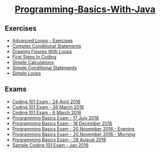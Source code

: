 # <a href="https://softuni.bg/trainings/1772/programming-basics-with-java-october-2017" rel="Programming-Basics-With-Java"><p align="center"> Programming-Basics-With-Java <p></a>

## Exercises
- <a href="#" > Advanced Loops - Exercises </a>
- <a href="#" > Complex Conditional Statements </a>
- <a href="#" > Drawing Figures With Loops </a>
- <a href="https://github.com/vdamov/softuni-software-engineering/tree/master/programming-basics/exercises/first-steps-in-coding" > First Steps In Coding </a>
- <a href="https://github.com/vdamov/softuni-software-engineering/tree/master/programming-basics/exercises/simple-calculations" > Simple Calculations </a>
- <a href="#" > Simple Conditional Statements </a>
- <a href="#" > Simple Loops </a>

## Exams
- <a href="#" > Coding 101 Exam - 24 April 2016 </a>
- <a href="#" > Coding 101 Exam - 26 March 2016 </a>
- <a href="#" > Coding 101 Exam - 6 March 2016 </a> 
- <a href="#" > Programming Basics Exam - 17 July 2016 </a> 
- <a href="#" > Programming Basics Exam - 18 December 2016 </a> 
- <a href="#" > Programming Basics Exam - 20 November 2016 - Evening </a> 
- <a href="#" > Programming Basics Exam - 20 November 2016 - Morning </a> 
- <a href="#" > Programming Basics Exam - 28 August 2016 </a> 
- <a href="#" > Sample Coding 101 Exam - Jan 2016 </a> 
 

